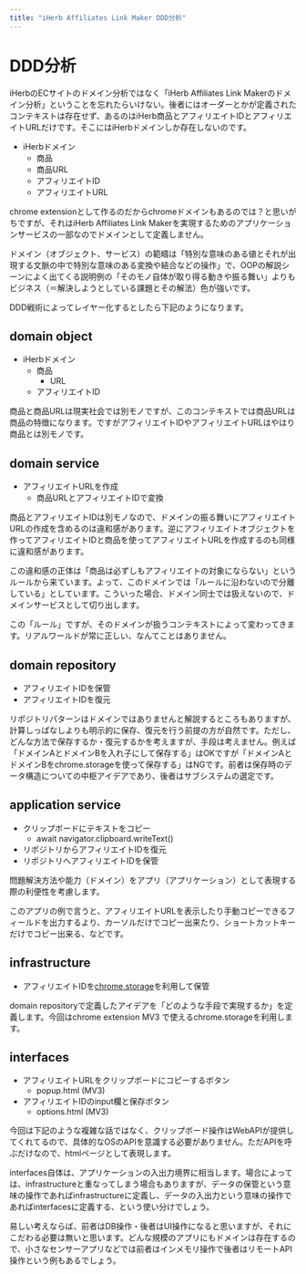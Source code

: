 ```yaml
---
title: "iHerb Affiliates Link Maker DDD分析"
---
```


# DDD分析

iHerbのECサイトのドメイン分析ではなく「iHerb Affiliates Link Makerのドメイン分析」ということを忘れたらいけない。後者にはオーダーとかが定義されたコンテキストは存在せず、あるのはiHerb商品とアフィリエイトIDとアフィリエイトURLだけです。そこにはiHerbドメインしか存在しないのです。

- iHerbドメイン
	- 商品
	- 商品URL
	- アフィリエイトID
	- アフィリエイトURL

chrome extensionとして作るのだからchromeドメインもあるのでは？と思いがちですが、それはiHerb Affiliates Link Makerを実現するためのアプリケーションサービスの一部なのでドメインとして定義しません。

ドメイン（オブジェクト、サービス）の範疇は「特別な意味のある値とそれが出現する文脈の中で特別な意味のある変換や結合などの操作」で、OOPの解説シーンによく出てくる説明例の「そのモノ自体が取り得る動きや振る舞い」よりもビジネス（＝解決しようとしている課題とその解法）色が強いです。

DDD戦術によってレイヤー化するとしたら下記のようになります。

## domain object

- iHerbドメイン
	- 商品
		- URL
	- アフィリエイトID

商品と商品URLは現実社会では別モノですが、このコンテキストでは商品URLは商品の特徴になります。ですがアフィリエイトIDやアフィリエイトURLはやはり商品とは別モノです。

## domain service

- アフィリエイトURLを作成
	- 商品URLとアフィリエイトIDで変換

商品とアフィリエイトIDは別モノなので、ドメインの振る舞いにアフィリエイトURLの作成を含めるのは違和感があります。逆にアフィリエイトオブジェクトを作ってアフィリエイトIDと商品を使ってアフィリエイトURLを作成するのも同様に違和感があります。

この違和感の正体は「商品は必ずしもアフィリエイトの対象にならない」というルールから来ています。よって、このドメインでは「ルールに沿わないので分離している」としています。こういった場合、ドメイン同士では扱えないので、ドメインサービスとして切り出します。

この「ルール」ですが、そのドメインが扱うコンテキストによって変わってきます。リアルワールドが常に正しい、なんてことはありません。

## domain repository

- アフィリエイトIDを保管
- アフィリエイトIDを復元

リポジトリパターンはドメインではありませんと解説するところもありますが、計算しっぱなしよりも明示的に保存、復元を行う前提の方が自然です。ただし、どんな方法で保存するか・復元するかを考えますが、手段は考えません。例えば「ドメインAとドメインBを入れ子にして保存する」はOKですが「ドメインAとドメインBをchrome.storageを使って保存する」はNGです。前者は保存時のデータ構造についての中枢アイデアであり、後者はサブシステムの選定です。

## application service

- クリップボードにテキストをコピー
	- await navigator.clipboard.writeText()
- リポジトリからアフィリエイトIDを復元
- リポジトリへアフィリエイトIDを保管

問題解決方法や能力（ドメイン）をアプリ（アプリケーション）として表現する際の利便性を考慮します。

このアプリの例で言うと、アフィリエイトURLを表示したり手動コピーできるフィールドを出力するより、カーソルだけでコピー出来たり、ショートカットキーだけでコピー出来る、などです。

## infrastructure

- アフィリエイトIDを[chrome.storage](https://developer.chrome.com/docs/extensions/reference/storage/)を利用して保管

domain repositoryで定義したアイデアを「どのような手段で実現するか」を定義します。今回はchrome extension MV3 で使えるchrome.storageを利用します。

## interfaces

- アフィリエイトURLをクリップボードにコピーするボタン
	- popup.html (MV3)
- アフィリエイトIDのinput欄と保存ボタン
	- options.html (MV3)

今回は下記のような複雑な話ではなく、クリップボード操作はWebAPIが提供してくれてるので、具体的なOSのAPIを意識する必要がありません。ただAPIを呼ぶだけなので、htmlページとして表現します。

interfaces自体は、アプリケーションの入出力境界に相当します。場合によっては、infrastructureと重なってしまう場合もありますが、データの保管という意味の操作であればinfrastructureに定義し、データの入出力という意味の操作であればinterfacesに定義する、という使い分けでしょう。

易しい考えならば、前者はDB操作・後者はUI操作になると思いますが、それにこだわる必要は無いと思います。どんな規模のアプリにもドメインは存在するので、小さなセンサーアプリなどでは前者はインメモリ操作で後者はリモートAPI操作という例もあるでしょう。
